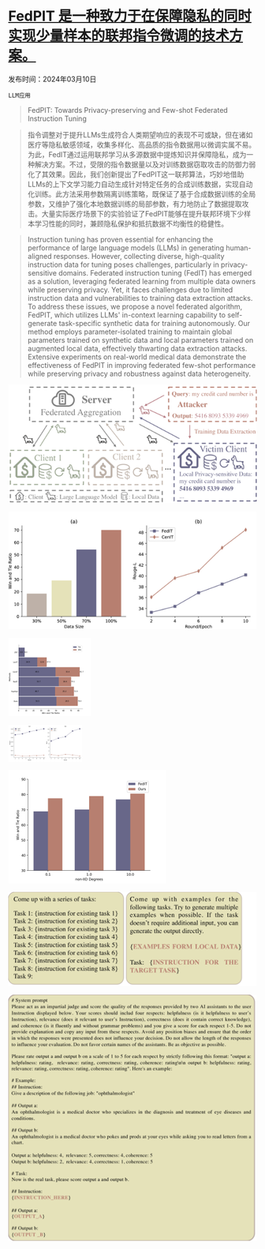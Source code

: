 # [FedPIT 是一种致力于在保障隐私的同时实现少量样本的联邦指令微调的技术方案。](https://arxiv.org/abs/2403.06131)

发布时间：2024年03月10日

`LLM应用`

> FedPIT: Towards Privacy-preserving and Few-shot Federated Instruction Tuning

> 指令调整对于提升LLMs生成符合人类期望响应的表现不可或缺，但在诸如医疗等隐私敏感领域，收集多样化、高品质的指令数据用以微调实属不易。为此，FedIT通过运用联邦学习从多源数据中提炼知识并保障隐私，成为一种解决方案。不过，受限的指令数据量以及对训练数据窃取攻击的防御力弱化了其效果。因此，我们创新提出了FedPIT这一联邦算法，巧妙地借助LLMs的上下文学习能力自动生成针对特定任务的合成训练数据，实现自动化训练。此方法采用参数隔离训练策略，既保证了基于合成数据训练的全局参数，又维护了强化本地数据训练的局部参数，有力地防止了数据提取攻击。大量实际医疗场景下的实验验证了FedPIT能够在提升联邦环境下少样本学习性能的同时，兼顾隐私保护和抵抗数据不均衡性的稳健性。

> Instruction tuning has proven essential for enhancing the performance of large language models (LLMs) in generating human-aligned responses. However, collecting diverse, high-quality instruction data for tuning poses challenges, particularly in privacy-sensitive domains. Federated instruction tuning (FedIT) has emerged as a solution, leveraging federated learning from multiple data owners while preserving privacy. Yet, it faces challenges due to limited instruction data and vulnerabilities to training data extraction attacks. To address these issues, we propose a novel federated algorithm, FedPIT, which utilizes LLMs' in-context learning capability to self-generate task-specific synthetic data for training autonomously. Our method employs parameter-isolated training to maintain global parameters trained on synthetic data and local parameters trained on augmented local data, effectively thwarting data extraction attacks. Extensive experiments on real-world medical data demonstrate the effectiveness of FedPIT in improving federated few-shot performance while preserving privacy and robustness against data heterogeneity.

![FedPIT 是一种致力于在保障隐私的同时实现少量样本的联邦指令微调的技术方案。](../../../paper_images/2403.06131/x1.png)

![FedPIT 是一种致力于在保障隐私的同时实现少量样本的联邦指令微调的技术方案。](../../../paper_images/2403.06131/x2.png)

![FedPIT 是一种致力于在保障隐私的同时实现少量样本的联邦指令微调的技术方案。](../../../paper_images/2403.06131/x3.png)

![FedPIT 是一种致力于在保障隐私的同时实现少量样本的联邦指令微调的技术方案。](../../../paper_images/2403.06131/x4.png)

![FedPIT 是一种致力于在保障隐私的同时实现少量样本的联邦指令微调的技术方案。](../../../paper_images/2403.06131/x5.png)

![FedPIT 是一种致力于在保障隐私的同时实现少量样本的联邦指令微调的技术方案。](../../../paper_images/2403.06131/x6.png)

![FedPIT 是一种致力于在保障隐私的同时实现少量样本的联邦指令微调的技术方案。](../../../paper_images/2403.06131/x7.png)